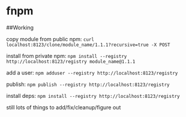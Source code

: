 fnpm
====

##Working

copy module from public npm: `curl localhost:8123/clone/module_name/1.1.1?recursive=true -X POST`

install from private npm: `npm install --registry http://localhost:8123/registry module_name@1.1.1`

add a user: `npm adduser --registry http://localhost:8123/registry`

publish: `npm publish --registry http://localhost:8123/registry`

install deps: `npm install --registry http://localhost:8123/registry`

still lots of things to add/fix/cleanup/figure out
